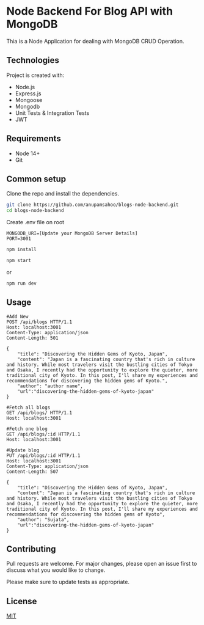 # Node Backend For Blog API with MongoDB

Thia is a Node Application for dealing with MongoDB CRUD Operation.

## Technologies

Project is created with:

- Node.js
- Express.js
- Mongoose
- Mongodb
- Unit Tests & Integration Tests
- JWT

## Requirements

- Node 14+
- Git

## Common setup

Clone the repo and install the dependencies.

```bash
git clone https://github.com/anupamsahoo/blogs-node-backend.git
cd blogs-node-backend
```

Create .env file on root

```.env
MONGODB_URI=[Update your MongoDB Server Details]
PORT=3001
```

```bash
npm install
```

```bash
npm start
```

or

```bash
npm run dev
```

## Usage

```code
#Add New
POST /api/blogs HTTP/1.1
Host: localhost:3001
Content-Type: application/json
Content-Length: 501

{
    "title": "Discovering the Hidden Gems of Kyoto, Japan",
    "content": "Japan is a fascinating country that's rich in culture and history. While most travelers visit the bustling cities of Tokyo and Osaka, I recently had the opportunity to explore the quieter, more traditional city of Kyoto. In this post, I'll share my experiences and recommendations for discovering the hidden gems of Kyoto.",
    "author": "author name",
    "url":"discovering-the-hidden-gems-of-kyoto-japan"
}

#Fetch all blogs
GET /api/blogs/ HTTP/1.1
Host: localhost:3001

#Fetch one blog
GET /api/blogs/:id HTTP/1.1
Host: localhost:3001

#Update blog
PUT /api/blogs/:id HTTP/1.1
Host: localhost:3001
Content-Type: application/json
Content-Length: 507

{
    "title": "Discovering the Hidden Gems of Kyoto, Japan",
    "content": "Japan is a fascinating country that's rich in culture and history. While most travelers visit the bustling cities of Tokyo and Osaka, I recently had the opportunity to explore the quieter, more traditional city of Kyoto. In this post, I'll share my experiences and recommendations for discovering the hidden gems of Kyoto",
    "author": "Sujata",
    "url":"discovering-the-hidden-gems-of-kyoto-japan"
}
```

## Contributing

Pull requests are welcome. For major changes, please open an issue first
to discuss what you would like to change.

Please make sure to update tests as appropriate.

## License

[MIT](https://choosealicense.com/licenses/mit/)
